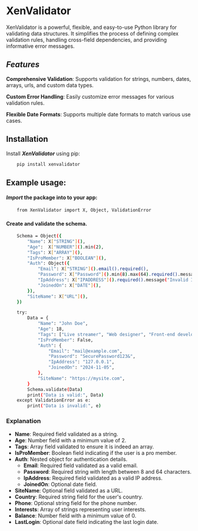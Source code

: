 # XenValidator
XenValidator is a powerful, flexible, and easy-to-use Python library for validating data structures. It simplifies the process of defining complex validation rules, handling cross-field dependencies, and providing informative error messages.

## *Features*
**Comprehensive Validation**: Supports validation for strings, numbers, dates, arrays, urls, and custom data types.

**Custom Error Handling**: Easily customize error messages for various validation rules.

**Flexible Date Formats**: Supports multiple date formats to match various use cases.

## Installation

Install ***XenValidator*** using pip:

```bash
    pip install xenvalidator
``` 

## Example usage:

#### *Import* the package into to your app:

```bash
    from XenValidator import X, Object, ValidationError
```

#### Create and validate the schema.

```bash
    Schema = Object({
        "Name": X["STRING"](),
        "Age":  X["NUMBER"]().min(2),
        "Tags": X["ARRAY"](),
        "IsProMember": X["BOOLEAN"](),
        "Auth": Object({
            "Email": X["STRING"]().email().required(),
            "Password": X["Password"]().min(8).max(64).required().message("Password is required and must be 8 characters long."),
            "IpAddress": X["IPADDRESS"]().required().message("Invalid IP address."),
            "JoinedOn": X["DATE"](),
        }),
        "SiteName": X["URL"](),
    })

    try:
        Data = {
            "Name": "John Doe",
            "Age": 18,
            "Tags": ["Live streamer", "Web designer", "Front-end developer"],
            "IsProMember": False,
            "Auth": {
                "Email": "mail@example.com",
                "Password": "SecurePassword123&",
                "IpAddress": "127.0.0.1",
                "JoinedOn": "2024-11-05",
            },
            "SiteName": "https://mysite.com",
        }
        Schema.validate(Data)
        print("Data is valid:", Data)
    except ValidationError as e:
        print("Data is invalid:", e)
```

### Explanation

- **Name**: Required field validated as a string.
- **Age**: Number field with a minimum value of 2.
- **Tags**: Array field validated to ensure it is indeed an array.
- **IsProMember**: Boolean field indicating if the user is a pro member.
- **Auth**: Nested object for authentication details.
  - **Email**: Required field validated as a valid email.
  - **Password**: Required string with length between 8 and 64 characters.
  - **IpAddress**: Required field validated as a valid IP address.
  - **JoinedOn**: Optional date field.
- **SiteName**: Optional field validated as a URL.
- **Country**: Required string field for the user's country.
- **Phone**: Optional string field for the phone number.
- **Interests**: Array of strings representing user interests.
- **Balance**: Number field with a minimum value of 0.
- **LastLogin**: Optional date field indicating the last login date.
